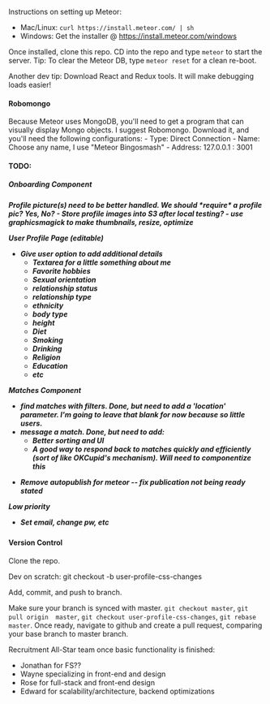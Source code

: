 Instructions on setting up Meteor: 
 - Mac/Linux: `curl https://install.meteor.com/ | sh`
 - Windows: Get the installer @ https://install.meteor.com/windows

Once installed, clone this repo. CD into the repo and type `meteor` to start the server.
Tip: To clear the Meteor DB, type `meteor reset` for a clean re-boot.

Another dev tip: Download React and Redux tools. It will make debugging loads easier!


<h4>Robomongo</h4>
Because Meteor uses MongoDB, you'll need to get a program that can visually display Mongo objects.
I suggest Robomongo. Download it, and you'll need the following configurations:
- Type: Direct Connection
- Name: Choose any name, I use "Meteor Bingosmash"
- Address: 127.0.0.1 : 3001

<h4>TODO:<h4> 
<h5>Onboarding Component<h5>
Profile picture(s) need to be better handled. We should *require* a profile pic? Yes, No? 
- Store profile images into S3 after local testing?
- use graphicsmagick to make thumbnails, resize, optimize
    
User Profile Page (editable) 
- Give user option to add additional details 
    - Textarea for a little something about me
    - Favorite hobbies
    - Sexual orientation
    - relationship status
    - relationship type 
    - ethnicity 
    - body type 
    - height
    - Diet
    - Smoking
    - Drinking
    - Religion
    - Education 
    - etc

Matches Component
- find matches with filters. Done, but need to add a 'location' parameter. I'm going to leave that blank for now because so little users.
- message a match. Done, but need to add:
	- Better sorting and UI
	- A good way to respond back to matches quickly and efficiently (sort of like OKCupid's mechanism). Will need to componentize this

* Remove autopublish for meteor -- fix publication not being ready stated

Low priority
- Set email, change pw, etc

<h4>Version Control</h4>
Clone the repo. 

Dev on scratch: git checkout -b user-profile-css-changes

Add, commit, and push to branch. 

Make sure your branch is synced with master. `git checkout master`, `git pull origin 
master`, `git checkout user-profile-css-changes`, `git rebase master`. Once ready, navigate to github and create a pull request, comparing your base branch to master branch. 


Recruitment All-Star team once basic functionality is finished:
- Jonathan for FS??
- Wayne specializing in front-end and design
- Rose for full-stack and front-end design
- Edward for scalability/architecture, backend optimizations